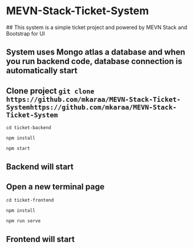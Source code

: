 # MEVN-Stack-Ticket-System

## This system is a simple ticket project and powered by MEVN Stack and Bootstrap for UI 

## System uses Mongo atlas a database and when you run backend code, database connection is automatically start

## Clone project ```git clone https://github.com/mkaraa/MEVN-Stack-Ticket-Systemhttps://github.com/mkaraa/MEVN-Stack-Ticket-System```

 ```cd ticket-backend``` 

 ```npm install```

 ```npm start``` 

## Backend will start 

## Open a new terminal page

 ```cd ticket-frontend```

 ```npm install```

 ```npm run serve```

## Frontend will start

